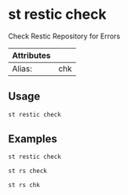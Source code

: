 # st restic check

Check Restic Repository for Errors

| Attributes       | &nbsp;
|------------------|-------------
| Alias:           | chk

## Usage

```bash
st restic check
```

## Examples

```bash
st restic check
```

```bash
st rs check
```

```bash
st rs chk
```


